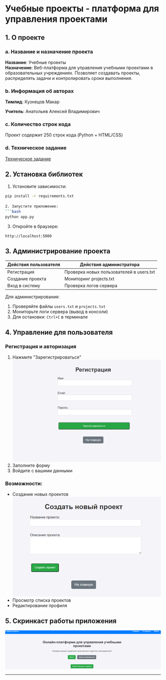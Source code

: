 # Учебные проекты - платформа для управления проектами

## 1. О проекте

### a. Название и назначение проекта

**Название**: Учебные проекты  
**Назначение**: Веб-платформа для управления учебными проектами в образовательных учреждениях. Позволяет создавать
проекты, распределять задачи и контролировать сроки выполнения.

### b. Информация об авторах

**Тимлид**: Кузнецов Макар

**Учитель**: Анатольев Алексей Владимирович

### c. Количество строк кода

Проект содержит 250 строк кода (Python + HTML/CSS)

### d. Техническое задание

[Техническое задание](./technical_specification.md)

## 2. Установка библиотек

1. Установите зависимости:

```bash
pip install -r requirements.txt

2. Запустите приложение:
```bash
python app.py
```

3. Откройте в браузере:

```
http://localhost:5000
```

## 3. Администрирование проекта

| Действия пользователя | Действия администратора                  |
|-----------------------|------------------------------------------|
| Регистрация           | Проверка новых пользователей в users.txt |
| Создание проекта      | Мониторинг projects.txt                  |
| Вход в систему        | Проверка логов сервера                   |

Для администрирования:

1. Проверяйте файлы `users.txt` и `projects.txt`
2. Мониторьте логи сервера (вывод в консоли)
3. Для остановки: `Ctrl+C` в терминале

## 4. Управление для пользователя

### Регистрация и авторизация

1. Нажмите "Зарегистрироваться"
   ![Регистрация](./Окно%20регистрации.png)
2. Заполните форму
3. Войдите с вашими данными

### Возможности:

- Создание новых проектов
  ![Новый проект](./Новый%20проект.png)
- Просмотр списка проектов
- Редактирование профиля

## 5. Скринкаст работы приложения

![Смотреть скринкаст](./Главное%20окно.png)

---
